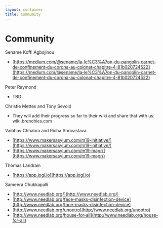 ```yaml
---
layout: container
title: Community
---
```



# Community

Sename Koffi Agbojinou
* [https://medium.com/@sename/la-le%C3%A7on-du-pangolin-carnet-de-confinement-du-corona-au-colonat-chapitre-4-81b020724522](https://medium.com/@sename/la-le%C3%A7on-du-pangolin-carnet-de-confinement-du-corona-au-colonat-chapitre-4-81b020724522)

Peter Raymond
* TBD

Christie Mettes and Tony Sevold
* They will add their progress so far to their wiki  and share that with us: wiki.brenchies.com

Vaibhav Chhabra and Richa Shrivastava
* [https://www.makersasylum.com/m19-initiative/](https://www.makersasylum.com/m19-initiative/)
* [https://www.makersasylum.com/m19-mapr/](https://www.makersasylum.com/m19-mapr/)

Thomas Landrain
* [https://app.jogl.io](https://app.jogl.io)

Sameera Chukkapalli
* [http://www.needlab.org/](http://www.needlab.org/)
* [http://www.needlab.org/face-masks-disinfection-device](http://www.needlab.org/face-masks-disinfection-device)
* [http://www.needlab.org/unootro](http://www.needlab.org/unootro)
* [http://www.needlab.org/house-for-all](http://www.needlab.org/house-for-all)

